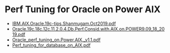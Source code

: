 #  Perf Tuning for Oracle on Power AIX
* [IBM.AIX.Oracle.19c-tips.Shanmugam.Oct2019.pdf](https://github.com/powerfans/Oracle_Doc4Power/releases/download/PerfTuning/IBM.AIX.Oracle.19c-tips.Shanmugam.Oct2019.pdf)
* [Oracle.19c.18c.12c.11.2.0.4.Db.Perf.Consid.with.AIX.on.POWER9.09_18_2019.pdf](https://github.com/powerfans/Oracle_Doc4Power/releases/download/PerfTuning/Oracle.19c.18c.12c.11.2.0.4.Db.Perf.Consid.with.AIX.on.POWER9.09_18_2019.pdf)
* [Oracle_perf_tuning_on.Power.AIX._v1.1.pdf](https://github.com/powerfans/Oracle_Doc4Power/releases/download/PerfTuning/Oracle_perf_tuning_on.Power.AIX._v1.1.pdf)
* [Perf_tuning_for_database_on_AIX.pdf](https://github.com/powerfans/Oracle_Doc4Power/releases/download/PerfTuning/Perf_tuning_for_database_on_AIX.pdf)
